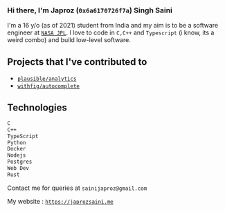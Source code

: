 ### Hi there, I'm Japroz (`0x6a6170726f7a`) Singh Saini

I'm a 16 y/o (as of 2021) student from India and my aim is to be a software engineer at [`NASA JPL`](https://jpl.nasa.gov). I love to code in `C,C++` and `Typescript` (i know, its a weird combo) and build low-level software.

## Projects that I've contributed to
- [`plausible/analytics`](https://github.com/plausible/analytics)
- [`withfig/autocomplete`](https://github.com/withfig/autocomplete)

## Technologies
```bash
C
C++
TypeScript
Python
Docker
Nodejs
Postgres
Web Dev
Rust
```

Contact me for queries at `sainijaproz@gmail.com`

My website : [`https://japrozsaini.me`](https://japrozsaini.me)
